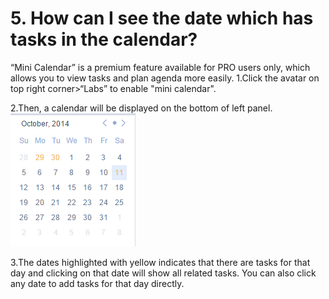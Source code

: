 # 5. How can I see the date which has tasks in the calendar?
“Mini Calendar” is a premium feature available for PRO users only, which allows you to view tasks and plan agenda more easily.
1.Click the avatar on top right corner>“Labs” to enable "mini calendar".

2.Then, a calendar will be displayed on the bottom of left panel.
![](../images/image027.png)

3.The dates highlighted with yellow indicates that there are tasks for that day and clicking on that date will show all related tasks. You can also click any date to add tasks for that day directly.
